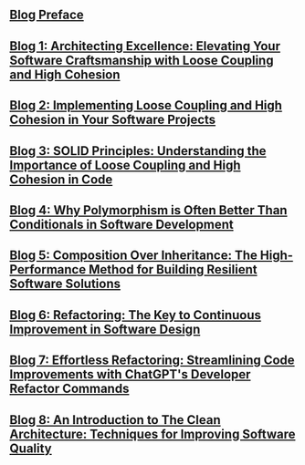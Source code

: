 ## [Blog Preface](./blogs/preface.md)

## [Blog 1: Architecting Excellence: Elevating Your Software Craftsmanship with Loose Coupling and High Cohesion](./blogs/Architecting-Excellence-Elevating-Your-Software-Craftsmanship-with-Loose-Coupling-and-High-Cohesion.md)

## [Blog 2: Implementing Loose Coupling and High Cohesion in Your Software Projects](./blogs/Implementing-Loose-Coupling-and-High-Cohesion-in-Your-Software-Projects.md)

## [Blog 3: SOLID Principles: Understanding the Importance of Loose Coupling and High Cohesion in Code](./blogs/SOLID-Principles:-Understanding-the-Importance-of-Loose-Coupling-and-High-Cohesion-in-Code.md)

## [Blog 4: Why Polymorphism is Often Better Than Conditionals in Software Development](./blogs/Why-Polymorphism-is-Often-Better-Than-Conditionals-in-Software-Development.md)

## [Blog 5: Composition Over Inheritance: The High-Performance Method for Building Resilient Software Solutions](./blogs/Composition-Over-Inheritance:-The-High-Performance-Method-for-Building-Resilient-Software-Solutions.md)

## [Blog 6: Refactoring: The Key to Continuous Improvement in Software Design](./blogs/Refactoring:-The-Key-to-Continuous-Improvement-in-Software-Design.md)

## [Blog 7: Effortless Refactoring: Streamlining Code Improvements with ChatGPT's Developer Refactor Commands](./blogs/Why-Polymorphism-is-Often-Better-Than-Conditionals-in-Software-DevelopmentEffortless-Refactoring:-Streamlining-Code-Improvements-with-ChatGPT's-Developer-Refactor-Commands.md)

## [Blog 8: An Introduction to The Clean Architecture: Techniques for Improving Software Quality](./blogs/An-Introduction-to-The-Clean-Architecture:-Techniques-for-Improving-Software-Quality.md)
